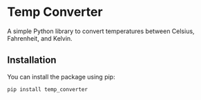 # Temp Converter

A simple Python library to convert temperatures between Celsius, Fahrenheit, and Kelvin.

## Installation

You can install the package using pip:

```bash
pip install temp_converter
